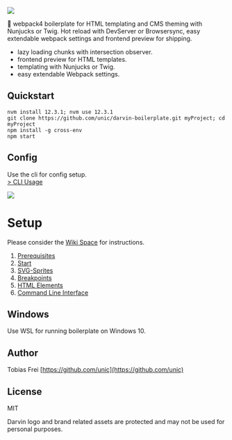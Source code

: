 ![](http://tobiasfrei.ch/github/darvin-boilerplate/darvin-MIT_(c)TobiasFrei.svg)

🚀 webpack4 boilerplate for HTML templating and CMS theming with Nunjucks or Twig. Hot reload with DevServer or Browsersync, easy extendable webpack settings and frontend preview for shipping.

+ lazy loading chunks with intersection observer.
+ frontend preview for HTML templates.
+ templating with Nunjucks or Twig.
+ easy extendable Webpack settings.


## Quickstart

```
nvm install 12.3.1; nvm use 12.3.1
git clone https://github.com/unic/darvin-boilerplate.git myProject; cd myProject
npm install -g cross-env
npm start
```

## Config

Use the cli for config setup.<br>
[> CLI Usage](https://github.com/tobiasfrei/darvin-boilerplate/wiki/6.-CLI)<br>

![](http://tobiasfrei.ch/github/darvin-boilerplate/darvin-cli-2.gif)


# Setup

Please consider the [Wiki Space](https://github.com/unic/darvin-boilerplate/wiki) for instructions.

1. [Prerequisites](https://github.com/unic/darvin-boilerplate/wiki/1.-Prerequisites)<br>
2. [Start](https://github.com/unic/darvin-boilerplate/wiki/2.-Start)<br>
3. [SVG-Sprites](https://github.com/unic/darvin-boilerplate/wiki/3.-SVG-Sprites)<br>
4. [Breakpoints](https://github.com/unic/darvin-boilerplate/wiki/4.-Breakpoints)<br>
5. [HTML Elements](https://github.com/unic/darvin-boilerplate/wiki/5.-Elements)<br>
6. [Command Line Interface](https://github.com/unic/darvin-boilerplate/wiki/6.-Command-Line-Interface)<br>


## Windows

Use WSL for running boilerplate on Windows 10.


## Author

Tobias Frei
[https://github.com/unic](https://github.com/unic)


## License

MIT

Darvin logo and brand related assets are protected and may not be used for personal purposes.
